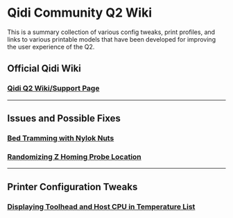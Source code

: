 # Qidi Community Q2 Wiki

This is a summary collection of various config tweaks, print profiles, and links to various printable models that have been developed for improving the user experience of the Q2.

## Official Qidi Wiki

### [Qidi Q2 Wiki/Support Page](https://wiki.qidi3d.com/en/Q2)

---

## Issues and Possible Fixes

### [Bed Tramming with Nylok Nuts](./content/bed-tramming/README.md)

### [Randomizing Z Homing Probe Location](./content/randomize-probing/README.md)

---

## Printer Configuration Tweaks

### [Displaying Toolhead and Host CPU in Temperature List](./content/temperature-monitoring/README.md)
